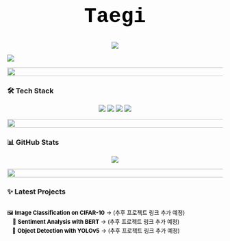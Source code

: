 <h1 align="center" style="color:black; font-family:Courier, monospace; font-size:48px;">Taegi</h1>


<p align="center">
  <img src="https://readme-typing-svg.demolab.com/?lines=Currently+enrolled+student+at+AI+Transformation+AX+Academy;Working+on+ML+projects;Looking+forward+to+Web3+development&center=true&width=800&color=000000&font=Courier&size=20">
</p>

<img src="(https://github.com/taegi-dev/taegi-dev/blob/main/7472ab04-57b7-4335-b029-01c56407f31e.png?raw=true)" />



<p align="center">
  <img src="https://github.com/taegi-dev/taegi-dev/raw/main/7472ab04-57b7-4335-b029-01c56407f31e.png" width="800px" height="20px" />
</p>




### 🛠️ Tech Stack

<p align="center">
  <img src="https://img.shields.io/badge/Python-000000?style=for-the-badge&logo=python&logoColor=white" />
  <img src="https://img.shields.io/badge/TensorFlow-000000?style=for-the-badge&logo=tensorflow&logoColor=white" />
  <img src="https://img.shields.io/badge/PyTorch-000000?style=for-the-badge&logo=pytorch&logoColor=white" />
  <img src="https://img.shields.io/badge/GitHub-000000?style=for-the-badge&logo=github&logoColor=white" />
</p>

<p align="center">
  <img src="https://github.com/taegi-dev/taegi-dev/raw/main/7472ab04-57b7-4335-b029-01c56407f31e.png" width="800px" height="20px" />
</p>


### 📊 GitHub Stats

<p align="center">
  <img src="https://github-readme-stats.vercel.app/api?username=taegi-dev&show_icons=true&theme=tokyonight&bg_color=00000000&title_color=000000&text_color=000000&icon_color=000000" />
</p>

<p align="center">
  <img src="https://github.com/taegi-dev/taegi-dev/raw/main/7472ab04-57b7-4335-b029-01c56407f31e.png" width="800px" height="20px" />
</p>


### ✨ Latest Projects

<p align="center">
  <div align="center" style="display: inline-block; text-align: center; font-size: 13px; line-height: 1.6; color:black;">

  🖼️ <b>Image Classification on CIFAR-10</b> → (추후 프로젝트 링크 추가 예정) <br>
  📝 <b>Sentiment Analysis with BERT</b> → (추후 프로젝트 링크 추가 예정) <br>
  🧠 <b>Object Detection with YOLOv5</b> → (추후 프로젝트 링크 추가 예정)

  </div>
</p>
